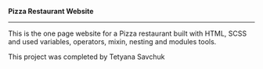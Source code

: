 __Pizza Restaurant Website__

***

This is the one page website for a Pizza restaurant
built with HTML, SCSS and used variables, operators, mixin, nesting and modules tools.

This project was completed by Tetyana Savchuk


